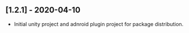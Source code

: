 ## [1.2.1] - 2020-04-10
 - Initial unity project and adnroid plugin project for package distribution.
